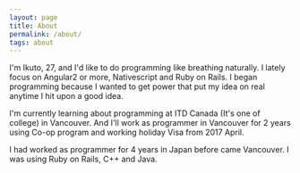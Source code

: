 ```yaml
---
layout: page
title: About
permalink: /about/
tags: about
---
```


I'm Ikuto, 27, and I'd like to do programming like breathing naturally.
I lately focus on Angular2 or more, Nativescript and Ruby on Rails. I began programming because I wanted to get power that put my idea on real anytime I hit upon a good idea.

I'm currently learning about programming at ITD Canada (It's one of college) in Vancouver. And I'll work as programmer in Vancouver for 2 years using Co-op program and working holiday Visa from 2017 April.

I had worked as programmer for 4 years in Japan before came Vancouver. I was using Ruby on Rails, C++ and Java.
